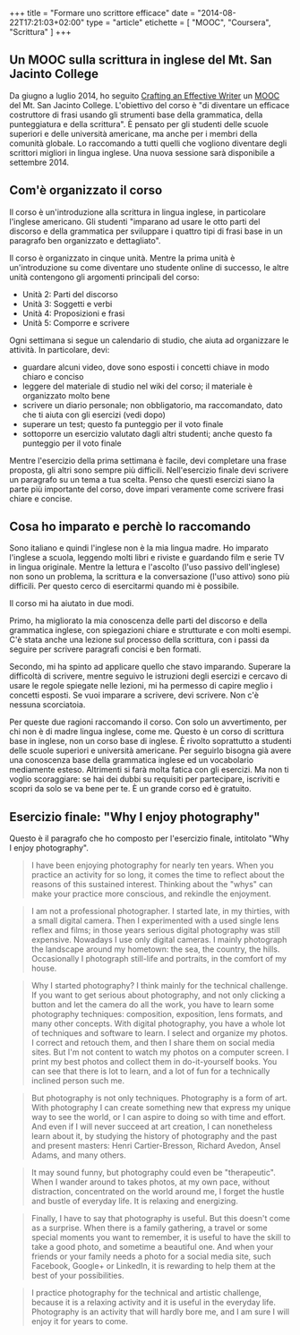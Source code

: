 +++
title      = "Formare uno scrittore efficace"
date       = "2014-08-22T17:21:03+02:00"
type       = "article"
etichette  = [ "MOOC", "Coursera", "Scrittura" ]
+++

## Un MOOC sulla scrittura in inglese del Mt. San Jacinto College

Da giugno a luglio 2014, ho seguito [Crafting an Effective Writer](https://www.coursera.org/course/basicwriting)
un [MOOC](http://en.wikipedia.org/wiki/Massive_open_online_course) del Mt. San Jacinto College.
L'obiettivo del corso è "di diventare un efficace costruttore di frasi usando gli
strumenti base della grammatica, della punteggiatura e della scrittura". È pensato
per gli studenti delle scuole superiori e delle università americane, ma anche per
i membri della comunità globale. Lo raccomando a tutti quelli che vogliono diventare
degli scrittori migliori in lingua inglese. Una nuova sessione sarà disponibile a
settembre 2014.

<!--more-->
## Com'è organizzato il corso

Il corso è un'introduzione alla scrittura in lingua inglese, in particolare l'inglese
americano. Gli studenti "imparano ad usare le otto parti del discorso e della
grammatica per sviluppare i quattro tipi di frasi base in un paragrafo ben organizzato
e dettagliato".

Il corso è organizzato in cinque unità. Mentre la prima unità è un'introduzione su
come diventare uno studente online di successo, le altre unità contengono gli argomenti
principali del corso:

* Unità 2: Parti del discorso
* Unità 3: Soggetti e verbi
* Unità 4: Proposizioni e frasi
* Unità 5: Comporre e scrivere

Ogni settimana si segue un calendario di studio, che aiuta ad organizzare le attività.
In particolare, devi:

* guardare alcuni video, dove sono esposti i concetti chiave in modo chiaro e conciso
* leggere del materiale di studio nel wiki del corso; il materiale è organizzato molto bene
* scrivere un diario personale; non obbligatorio, ma raccomandato, dato che ti aiuta con gli esercizi (vedi dopo)
* superare un test; questo fa punteggio per il voto finale
* sottoporre un esercizio valutato dagli altri studenti; anche questo fa punteggio per il voto finale

Mentre l'esercizio della prima settimana è facile, devi completare una frase proposta,
gli altri sono sempre più difficili. Nell'esercizio finale devi scrivere un paragrafo
su un tema a tua scelta. Penso che questi esercizi siano la parte più importante del
corso, dove impari veramente come scrivere frasi chiare e concise.

## Cosa ho imparato e perchè lo raccomando

Sono italiano e quindi l'inglese non è la mia lingua madre. Ho imparato l'inglese
a scuola, leggendo molti libri e riviste e guardando film e serie TV in lingua originale.
Mentre la lettura e l'ascolto (l'uso passivo dell'inglese) non sono un problema,
la scrittura e la conversazione (l'uso attivo) sono più difficili. Per questo
cerco di esercitarmi quando mi è possibile.

Il corso mi ha aiutato in due modi.

Primo, ha migliorato la mia conoscenza delle parti del discorso e della grammatica inglese,
con spiegazioni chiare e strutturate e con molti esempi. C'è stata anche una lezione
sul processo della scrittura, con i passi da seguire per scrivere paragrafi concisi
e ben formati.

Secondo, mi ha spinto ad applicare quello che stavo imparando. Superare la difficoltà
di scrivere, mentre seguivo le istruzioni degli esercizi e cercavo di usare le regole
spiegate nelle lezioni, mi ha permesso di capire meglio i concetti esposti.
Se vuoi imparare a scrivere, devi scrivere. Non c'è nessuna scorciatoia.

Per queste due ragioni raccomando il corso.
Con solo un avvertimento, per chi non è di madre lingua inglese, come me.
Questo è un corso di scrittura base in inglese, non un corso base di inglese.
È rivolto soprattutto a studenti delle scuole superiori e università americane.
Per seguirlo bisogna già avere una conoscenza base della grammatica inglese
ed un vocabolario mediamente esteso. Altrimenti si farà molta fatica con gli esercizi.
Ma non ti voglio scoraggiare: se hai dei dubbi su requisiti per partecipare, iscriviti
e scopri da solo se va bene per te. È un grande corso ed è gratuito.

## Esercizio finale: "Why I enjoy photography"

Questo è il paragrafo che ho composto per l'esercizio finale, intitolato "Why I enjoy photography".

> I have been enjoying photography for nearly ten years. When you practice an activity for so long, it comes the time to reflect about the reasons of this sustained interest. Thinking about the "whys" can make your practice more conscious, and rekindle the enjoyment.

> I am not a professional photographer. I started late, in my thirties, with a small digital camera. Then I experimented with a used single lens reflex and films; in those years serious digital photography was still expensive. Nowadays I use only digital cameras. I mainly photograph the landscape around my hometown: the sea, the country, the hills. Occasionally I photograph still-life and portraits, in the comfort of my house.

> Why I started photography? I think mainly for the technical challenge. If you want to get serious about photography, and not only clicking a button and let the camera do all the work, you have to learn some photography techniques: composition, exposition, lens formats, and many other concepts. With digital photography, you have a whole lot of techniques and software to learn. I select and organize my photos. I correct and retouch them, and then I share them on social media sites. But I'm not content to watch my photos on a computer screen. I print my best photos and collect them in do-it-yourself books. You can see that there is lot to learn, and a lot of fun for a technically inclined person such me.

> But photography is not only techniques. Photography is a form of art. With photography I can create something new that express my unique way to see the world, or I can aspire to doing so with time and effort. And even if I will never succeed at art creation, I can nonetheless learn about it, by studying the history of photography and the past and present masters: Henri Cartier-Bresson, Richard Avedon, Ansel Adams, and many others.

> It may sound funny, but photography could even be "therapeutic". When I wander around to takes photos, at my own pace, without distraction, concentrated on the world around me, I forget the hustle and bustle of everyday life. It is relaxing and energizing.

> Finally, I have to say that photography is useful. But this doesn't come as a surprise. When there is a family gathering, a travel or some special moments you want to remember, it is useful to have the skill to take a good photo, and sometime a beautiful one. And when your friends or your family needs a photo for a social media site, such Facebook, Google+ or LinkedIn, it is rewarding to help them at the best of your possibilities.

> I practice photography for the technical and artistic challenge, because it is a relaxing activity and it is useful in the everyday life. Photography is an activity that will hardly bore me, and I am sure I will enjoy it for years to come.
